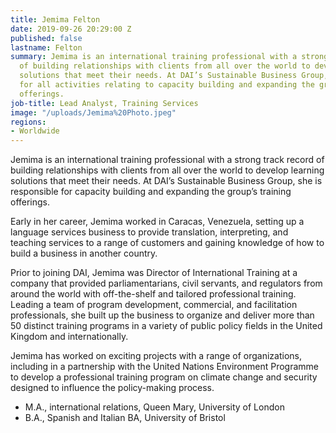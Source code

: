 ```yaml
---
title: Jemima Felton
date: 2019-09-26 20:29:00 Z
published: false
lastname: Felton
summary: Jemima is an international training professional with a strong track record
  of building relationships with clients from all over the world to develop the learning
  solutions that meet their needs. At DAI’s Sustainable Business Group, she is responsible
  for all activities relating to capacity building and expanding the group’s training
  offerings.
job-title: Lead Analyst, Training Services
image: "/uploads/Jemima%20Photo.jpeg"
regions:
- Worldwide
---
```


Jemima is an international training professional with a strong track record of building relationships with clients from all over the world to develop learning solutions that meet their needs. At DAI’s Sustainable Business Group, she is responsible for capacity building and expanding the group’s training offerings.

Early in her career, Jemima worked in Caracas, Venezuela, setting up a language services business to provide translation, interpreting, and teaching services to a range of customers and gaining knowledge of how to build a business in another country.

Prior to joining DAI, Jemima was Director of International Training at a company that provided parliamentarians, civil servants, and regulators from around the world with off-the-shelf and tailored professional training. Leading a team of program development, commercial, and facilitation professionals, she built up the business to organize and deliver more than 50 distinct training programs in a variety of public policy fields in the United Kingdom and internationally. 

Jemima has worked on exciting projects with a range of organizations, including in a partnership with the United Nations Environment Programme to develop a professional training program on climate change and security designed to influence the policy-making process.

* M.A., international relations, Queen Mary, University of London
* B.A., Spanish and Italian BA, University of Bristol